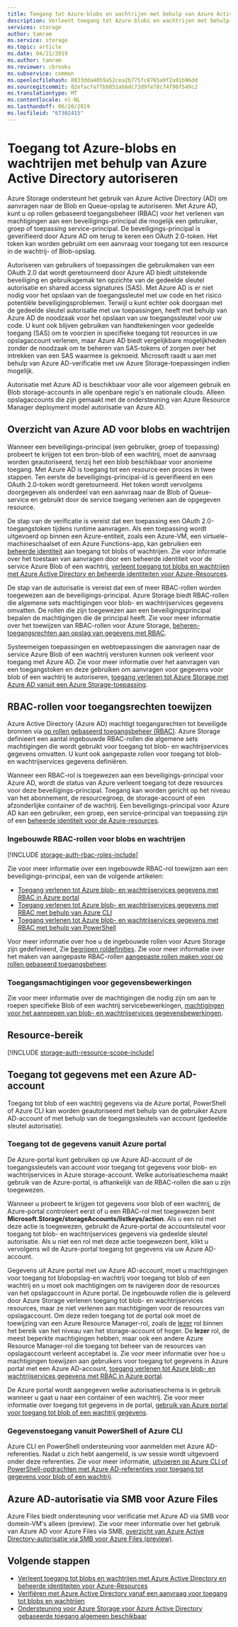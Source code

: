 ```yaml
---
title: Toegang tot Azure-blobs en wachtrijen met behulp van Azure Active Directory autoriseren | Microsoft Docs
description: Verleent toegang tot Azure-blobs en wachtrijen met behulp van Azure Active Directory.
services: storage
author: tamram
ms.service: storage
ms.topic: article
ms.date: 04/21/2019
ms.author: tamram
ms.reviewer: cbrooks
ms.subservice: common
ms.openlocfilehash: 8033dda4059a52cea2b775fc8765a9f2a91b96dd
ms.sourcegitcommit: 82efacfaffbb051ab6dc73d9fe78c74f96f549c2
ms.translationtype: MT
ms.contentlocale: nl-NL
ms.lasthandoff: 06/20/2019
ms.locfileid: "67302415"
---
```

# <a name="authorize-access-to-azure-blobs-and-queues-using-azure-active-directory"></a>Toegang tot Azure-blobs en wachtrijen met behulp van Azure Active Directory autoriseren

Azure Storage ondersteunt het gebruik van Azure Active Directory (AD) om aanvragen naar de Blob en Queue-opslag te autoriseren. Met Azure AD, kunt u op rollen gebaseerd toegangsbeheer (RBAC) voor het verlenen van machtigingen aan een beveiligings-principal die mogelijk een gebruiker, groep of toepassing service-principal. De beveiligings-principal is geverifieerd door Azure AD om terug te keren een OAuth 2.0-token. Het token kan worden gebruikt om een aanvraag voor toegang tot een resource in de wachtrij- of Blob-opslag.

Autoriseren van gebruikers of toepassingen die gebruikmaken van een OAuth 2.0 dat wordt geretourneerd door Azure AD biedt uitstekende beveiliging en gebruiksgemak ten opzichte van de gedeelde sleutel autorisatie en shared access signatures (SAS). Met Azure AD is er niet nodig voor het opslaan van de toegangssleutel met uw code en het risico potentiële beveiligingsproblemen. Terwijl u kunt echter ook doorgaan met de gedeelde sleutel autorisatie met uw toepassingen, heeft met behulp van Azure AD de noodzaak voor het opslaan van uw toegangssleutel voor uw code. U kunt ook blijven gebruiken van handtekeningen voor gedeelde toegang (SAS) om te voorzien in specifieke toegang tot resources in uw opslagaccount verlenen, maar Azure AD biedt vergelijkbare mogelijkheden zonder de noodzaak om te beheren van SAS-tokens of zorgen over het intrekken van een SAS waarmee is geknoeid. Microsoft raadt u aan met behulp van Azure AD-verificatie met uw Azure Storage-toepassingen indien mogelijk.

Autorisatie met Azure AD is beschikbaar voor alle voor algemeen gebruik en Blob storage-accounts in alle openbare regio's en nationale clouds. Alleen opslagaccounts die zijn gemaakt met de ondersteuning van Azure Resource Manager deployment model autorisatie van Azure AD.

## <a name="overview-of-azure-ad-for-blobs-and-queues"></a>Overzicht van Azure AD voor blobs en wachtrijen

Wanneer een beveiligings-principal (een gebruiker, groep of toepassing) probeert te krijgen tot een bron-blob of een wachtrij, moet de aanvraag worden geautoriseerd, tenzij het een blob beschikbaar voor anonieme toegang. Met Azure AD is toegang tot een resource een proces in twee stappen. Ten eerste de beveiligings-principal-id is geverifieerd en een OAuth 2.0-token wordt geretourneerd. Het token wordt vervolgens doorgegeven als onderdeel van een aanvraag naar de Blob of Queue-service en gebruikt door de service toegang verlenen aan de opgegeven resource.

De stap van de verificatie is vereist dat een toepassing een OAuth 2.0-toegangstoken tijdens runtime aanvragen. Als een toepassing wordt uitgevoerd op binnen een Azure-entiteit, zoals een Azure-VM, een virtuele-machineschaalset of een Azure Functions-app, kan gebruiken een [beheerde identiteit](../../active-directory/managed-identities-azure-resources/overview.md) aan toegang tot blobs of wachtrijen. Zie voor informatie over het toestaan van aanvragen door een beheerde identiteit voor de service Azure Blob of een wachtrij, [verleent toegang tot blobs en wachtrijen met Azure Active Directory en beheerde identiteiten voor Azure-Resources](storage-auth-aad-msi.md).

De stap van de autorisatie is vereist dat een of meer RBAC-rollen worden toegewezen aan de beveiligings-principal. Azure Storage biedt RBAC-rollen die algemene sets machtigingen voor blob- en wachtrijservices gegevens omvatten. De rollen die zijn toegewezen aan een beveiligingsprincipal bepalen de machtigingen die de principal heeft. Zie voor meer informatie over het toewijzen van RBAC-rollen voor Azure Storage, [beheren-toegangsrechten aan opslag van gegevens met RBAC](storage-auth-aad-rbac.md).

Systeemeigen toepassingen en webtoepassingen die aanvragen naar de service Azure Blob of een wachtrij versturen kunnen ook verleent voor toegang met Azure AD. Zie voor meer informatie over het aanvragen van een toegangstoken en deze gebruiken om aanvragen voor gegevens voor blob of een wachtrij te autoriseren, [toegang verlenen tot Azure Storage met Azure AD vanuit een Azure Storage-toepassing](storage-auth-aad-app.md).

## <a name="assigning-rbac-roles-for-access-rights"></a>RBAC-rollen voor toegangsrechten toewijzen

Azure Active Directory (Azure AD) machtigt toegangsrechten tot beveiligde bronnen via [op rollen gebaseerd toegangsbeheer (RBAC)](../../role-based-access-control/overview.md). Azure Storage definieert een aantal ingebouwde RBAC-rollen die algemene sets machtigingen die wordt gebruikt voor toegang tot blob- en wachtrijservices gegevens omvatten. U kunt ook aangepaste rollen voor toegang tot blob- en wachtrijservices gegevens definiëren.

Wanneer een RBAC-rol is toegewezen aan een beveiligings-principal voor Azure AD, wordt de status van Azure verleent toegang tot deze resources voor deze beveiligings-principal. Toegang kan worden gericht op het niveau van het abonnement, de resourcegroep, de storage-account of een afzonderlijke container of de wachtrij. Een beveiligings-principal voor Azure AD kan een gebruiker, een groep, een service-principal van toepassing zijn of een [beheerde identiteit voor de Azure-resources](../../active-directory/managed-identities-azure-resources/overview.md).

### <a name="built-in-rbac-roles-for-blobs-and-queues"></a>Ingebouwde RBAC-rollen voor blobs en wachtrijen

[!INCLUDE [storage-auth-rbac-roles-include](../../../includes/storage-auth-rbac-roles-include.md)]

Zie voor meer informatie over een ingebouwde RBAC-rol toewijzen aan een beveiligings-principal, een van de volgende artikelen:

- [Toegang verlenen tot Azure blob- en wachtrijservices gegevens met RBAC in Azure portal](storage-auth-aad-rbac-portal.md)
- [Toegang verlenen tot Azure blob- en wachtrijservices gegevens met RBAC met behulp van Azure CLI](storage-auth-aad-rbac-cli.md)
- [Toegang verlenen tot Azure blob- en wachtrijservices gegevens met RBAC met behulp van PowerShell](storage-auth-aad-rbac-powershell.md)

Voor meer informatie over hoe u de ingebouwde rollen voor Azure Storage zijn gedefinieerd, Zie [begrijpen roldefinities](../../role-based-access-control/role-definitions.md#management-and-data-operations). Zie voor meer informatie over het maken van aangepaste RBAC-rollen [aangepaste rollen maken voor op rollen gebaseerd toegangsbeheer](../../role-based-access-control/custom-roles.md).

### <a name="access-permissions-for-data-operations"></a>Toegangsmachtigingen voor gegevensbewerkingen

Zie voor meer informatie over de machtigingen die nodig zijn om aan te roepen specifieke Blob of een wachtrij servicebewerkingen, [machtigingen voor het aanroepen van blob- en wachtrijservices gegevensbewerkingen](https://docs.microsoft.com/rest/api/storageservices/authenticate-with-azure-active-directory#permissions-for-calling-blob-and-queue-data-operations).

## <a name="resource-scope"></a>Resource-bereik

[!INCLUDE [storage-auth-resource-scope-include](../../../includes/storage-auth-resource-scope-include.md)]

## <a name="access-data-with-an-azure-ad-account"></a>Toegang tot gegevens met een Azure AD-account

Toegang tot blob of een wachtrij gegevens via de Azure portal, PowerShell of Azure CLI kan worden geautoriseerd met behulp van de gebruiker Azure AD-account of met behulp van de toegangssleutels van account (gedeelde sleutel autorisatie).

### <a name="data-access-from-the-azure-portal"></a>Toegang tot de gegevens vanuit Azure portal

De Azure-portal kunt gebruiken op uw Azure AD-account of de toegangssleutels van account voor toegang tot gegevens voor blob- en wachtrijservices in Azure storage-account. Welke autorisatieschema maakt gebruik van de Azure-portal, is afhankelijk van de RBAC-rollen die aan u zijn toegewezen.

Wanneer u probeert te krijgen tot gegevens voor blob of een wachtrij, de Azure-portal controleert eerst of u een RBAC-rol met toegewezen bent **Microsoft.Storage/storageAccounts/listkeys/action**. Als u een rol met deze actie is toegewezen, gebruikt de Azure-portal de accountsleutel voor toegang tot blob- en wachtrijservices gegevens via gedeelde sleutel autorisatie. Als u niet een rol met deze actie toegewezen bent, klikt u vervolgens wil de Azure-portal toegang tot gegevens via uw Azure AD-account.

Gegevens uit Azure portal met uw Azure AD-account, moet u machtigingen voor toegang tot blobopslag-en wachtrij voor toegang tot blob of een wachtrij en u moet ook machtigingen om te navigeren door de resources van het opslagaccount in Azure portal. De ingebouwde rollen die is geleverd door Azure Storage verlenen toegang tot blob- en wachtrijservices resources, maar ze niet verlenen aan machtigingen voor de resources van opslagaccount. Om deze reden toegang tot de portal ook moet de toewijzing van een Azure Resource Manager-rol, zoals de [lezer](../../role-based-access-control/built-in-roles.md#reader) rol binnen het bereik van het niveau van het storage-account of hoger. De **lezer** rol, de meest beperkte machtigingen hebben, maar ook een andere Azure Resource Manager-rol die toegang tot beheer van de resources van opslagaccount verleent acceptabel is. Zie voor meer informatie over hoe u machtigingen toewijzen aan gebruikers voor toegang tot gegevens in Azure portal met een Azure AD-account, [toegang verlenen tot Azure blob- en wachtrijservices gegevens met RBAC in Azure portal](storage-auth-aad-rbac-portal.md).

De Azure portal wordt aangegeven welke autorisatieschema is in gebruik wanneer u gaat u naar een container of een wachtrij. Zie voor meer informatie over toegang tot gegevens in de portal, [gebruik van Azure portal voor toegang tot blob of een wachtrij gegevens](storage-access-blobs-queues-portal.md).

### <a name="data-access-from-powershell-or-azure-cli"></a>Gegevenstoegang vanuit PowerShell of Azure CLI

Azure CLI en PowerShell ondersteuning voor aanmelden met Azure AD-referenties. Nadat u zich hebt aangemeld, is uw sessie wordt uitgevoerd onder deze referenties. Zie voor meer informatie, [uitvoeren op Azure CLI of PowerShell-opdrachten met Azure AD-referenties voor toegang tot gegevens voor blob of een wachtrij](storage-auth-aad-script.md).

## <a name="azure-ad-authorization-over-smb-for-azure-files"></a>Azure AD-autorisatie via SMB voor Azure Files

Azure Files biedt ondersteuning voor verificatie met Azure AD via SMB voor domein-VM's alleen (preview). Zie voor meer informatie over het gebruik van Azure AD voor Azure Files via SMB, [overzicht van Azure Active Directory-autorisatie via SMB voor Azure Files (preview)](../files/storage-files-active-directory-overview.md).

## <a name="next-steps"></a>Volgende stappen

- [Verleent toegang tot blobs en wachtrijen met Azure Active Directory en beheerde identiteiten voor Azure-Resources](storage-auth-aad-msi.md)
- [Verifiëren met Azure Active Directory vanaf een aanvraag voor toegang tot blobs en wachtrijen](storage-auth-aad-app.md)
- [Ondersteuning voor Azure Storage voor Azure Active Directory gebaseerde toegang algemeen beschikbaar](https://azure.microsoft.com/blog/azure-storage-support-for-azure-ad-based-access-control-now-generally-available/)
